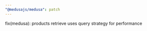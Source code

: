 ```yaml
---
"@medusajs/medusa": patch
---
```


fix(medusa): products retrieve uses query strategy for performance
